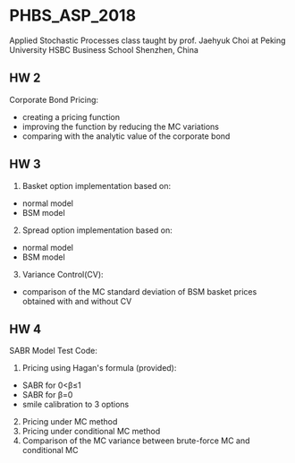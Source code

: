 # PHBS_ASP_2018
Applied Stochastic Processes class taught by prof. Jaehyuk Choi at Peking University HSBC Business School Shenzhen, China

## HW 2
Corporate Bond Pricing:
* creating a pricing function
* improving the function by reducing the MC variations
* comparing with the analytic value of the corporate bond

## HW 3
1) Basket option implementation based on:
* normal model
* BSM model
2) Spread option implementation based on:
* normal model
* BSM model
3) Variance Control(CV): 
* comparison of the MC standard deviation of BSM basket prices obtained with and without CV

## HW 4
SABR Model Test Code:
1) Pricing using Hagan's formula (provided):
* SABR for 0<β≤1
* SABR for β=0
* smile calibration to 3 options
2) Pricing under MC method
3) Pricing under conditional MC method
4) Comparison of the MC variance between brute-force MC and conditional MC

 
 
